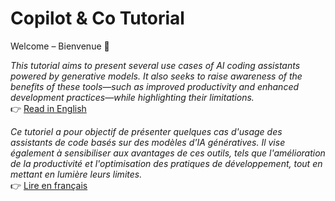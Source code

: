 # Copilot & Co Tutorial

Welcome – Bienvenue 👋

*This tutorial aims to present several use cases of AI coding assistants powered by generative models. It also seeks to raise awareness of the benefits of these tools—such as improved productivity and enhanced development practices—while highlighting their limitations.*  
👉 [Read in English](en/)  

*Ce tutoriel a pour objectif de présenter quelques cas d'usage des assistants de code basés sur des modèles d'IA génératives. Il vise également à sensibiliser aux avantages de ces outils, tels que l'amélioration de la productivité et l'optimisation des pratiques de développement, tout en mettant en lumière leurs limites.*  
👉 [Lire en français](fr/)
